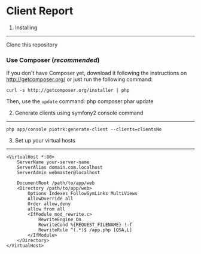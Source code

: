 Client Report
========================


1) Installing
----------------------------------

Clone this repository

### Use Composer (*recommended*)

If you don't have Composer yet, download it following the instructions on
http://getcomposer.org/ or just run the following command:

    curl -s http://getcomposer.org/installer | php

Then, use the `update` command:
    php composer.phar update

2) Generate clients using symfony2 console command
----------------------------------

    php app/console piotrk:generate-client --clients=clientsNo
    
3) Set up your virtual hosts
----------------------------------
    
    <VirtualHost *:80>
        ServerName your-server-name
        ServerAlias domain.com.localhost
        ServerAdmin webmaster@localhost
    
        DocumentRoot /path/to/app/web
        <Directory /path/to/app/web>
            Options Indexes FollowSymLinks MultiViews
            AllowOverride all
            Order allow,deny
            allow from all
            <IfModule mod_rewrite.c>
                RewriteEngine On
                RewriteCond %{REQUEST_FILENAME} !-f
                RewriteRule ^(.*)$ /app.php [QSA,L]
            </IfModule>
        </Directory>
    </VirtualHost>
    
